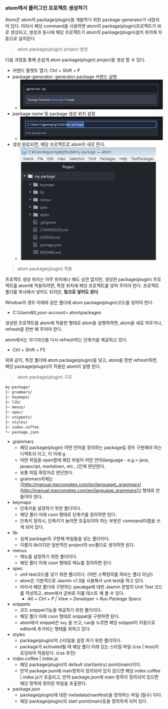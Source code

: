 ### atom에서 플러그인 프로젝트 생성하기

Atom은 atom의 package\(plugin\)을 개발하기 위한 package-generator가 내장되어 있다. 따라서 해당 command을 사용하면 atom의 package\(plugin\)프로젝트가 바로 생성되고, 생성과 동시에 해당 프로젝트가 atom의 package\(plugin\)설치 위치에 자동으로 설치된다.

> atom package\(plugin\) project 생성

다음 과정을 통해 손쉽게 atom package\(plugin\) project을 생성 할 수 있다.

* 커멘드 팔렛트 열기: Ctrl + Shift + P 
* package-generator: generator package 커맨드 실행
  * ![](/assets/atom-gen-package-1.png)
* package name 및 package 생성 위치 설정
  * ![](/assets/atom-gen-package-2.png)
* 생성 완료되면, 해당 프로젝트로 atom이 새로 뜬다.
  * ![](/assets/atom-gen-package-3.png)

> atom package\(plugin\) 적용

프로젝트 생성 위치는 아무 위치에나 해도 상관 없지만, 생성한 package\(plugin\) 프로젝트를 atom에 적용하려면, 특정 위치에 해당 프로젝트를 넣어 주어야 한다. 프로젝트 폴더를 복사해서 넣어도 되지만, **링크로 넣어도 된다**.

Window의 경우 아래와 같은 폴더에 atom package\(plugin\)코드를 넣어야 한다.

* C:\Users\&lt;your-account&gt;.atom\packages

생성된 프로젝트를 atom에 적용한 형태로 atom을 실행하려면, atom을 새로 띄우거나, refresh을 한번 해 주어야 한다.

atom에서는 자기자신을 다시 refresh하는 단축키을 제공하고 있다.

* Ctrl + Shift + F5

위와 같이, 특정 폴더에 atom package\(plugin\)을 넣고, atom을 한번 refresh하면, 해당 package\(plugin\)이 적용된 atom이 실행 된다.

> atom package\(plugin\) 구조

```
my-package/
├─ grammars/
├─ keymaps/
├─ lib/
├─ menus/
├─ spec/
├─ snippets/
├─ styles/
├─ index.coffee
└─ package.json
```

* grammars
  * 해당 package\(plugin\) 어떤 언어을 정의하는 package일 경우 구현해야 하는 디렉토리 이고, 이 아래 g
  * 어떤 파일을 open할때 해당 파일이 어떤 언어\(language - e.g.&gt; java, javascript, markdown, etc...\)인제 판단한다.
  * 보통 파일 확장자로 판단한다.
  * grammars자체는 \([http://manual.macromates.com/en/language\_grammars](http://manual.macromates.com/en/language_grammars)\) 형태로 만들어야 한다.
* keymaps
  * 단축키을 설정하기 위한 폴더이다.
  * 해당 폴더 아래 cson 형태로 단축키를 정의하면 된다.
  * 단축키 정의시, 단축키가 눌리면 호출되어야 하는 부분은 command이름을 쓰게 되어 있다.
* lib
  * 실제 package의 구현체 파일들을 넣는 폴더이다.
  * 이름이 lib이지만 일반적인 project의 src폴더로 생각하면 된다.
* menus
  * 메뉴를 설정하기 위한 폴더이다.
  * 해당 폴더 아래 cson 형태로 메뉴를 정의하면 된다.
* spec
  * unit test코드를 넣기 위한 폴더이다. \(어떤 스펙정의를 하라는 폴더 아님!\)
  * atom은 기본적으로 Jasmin v1.3을 사용해서 unit test을 하고 있다.
  * 따라서 해당 폴더에 구현하는 pacakge에 대한 Jasmin 문법의 Unit Test 코드를 작성하고, atom에서 곧바로 이를 테스트 해 볼 수 있다.
    * _Alt + Ctrl + P \| View &gt; Developer &gt; Run Package Specs_
* snippets
  * 코드 snippet기능을 제공하기 위한 폴더이다.
  * 해당 폴더 아래 cson 형태로 snippet을 구현하면 된다.
  * atom에서 snippet은 `key` 을 쓰고, `tab`을 누르면 해당 snippet이 자동으로 editor에 추가되는 형태를 취하고 있다.
* styles
  * package\(plugin\)의 스타일을 설정 하기 위한 폴더이다.
  * package가 activated될 때 해당 폴더 아래 있는 스타일 파일 \(css \| less\)이 로딩되어 적용된다. \(css 추천\)
* index.coffee \| index.js
  * 해당 package\(plugin\)의 default start\(entry\) point\(main\)이다.
  * 만약 package.json에 main항목이 정의되어 있지 않으면 해당 index.coffee \| index.js가 호출되고, 만약 package.json에 main 항목이 정의되어 있으면 해당 항목에 정의된 파일을 호출한다.
* package.json
  * package\(plugin\)에 대한 metadata\(manifest\)을 정의하는 파일 \(필수\) 이다.
  * 해당 package\(plugin\)의 start point\(main\)등을 정의하게 되어 있다.




